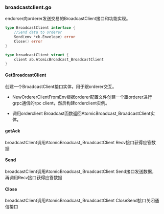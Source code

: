 ### broadcastclient.go

endorser向orderer发送交易的BroadcastClient接口和功能实现。

```go
type BroadcastClient interface {
	//Send data to orderer
	Send(env *cb.Envelope) error
	Close() error
}

type broadcastClient struct {
	client ab.AtomicBroadcast_BroadcastClient
}
```

#### GetBroadcastClient

创建一个BroadcastClient接口实体，用于跟orderer交互。

* NewOrdererClientFromEnv根据orderer配置文件创建一个跟orderer进行grpc通信的rpc client，然后构建orderclient实例。

* 调用orderclient Broadcast函数返回AtomicBroadcast\_BroadcastClient实体。



#### getAck

broadcastClient调用AtomicBroadcast\_BroadcastClient Recv接口获得应答数据

#### Send

broadcastClient调用AtomicBroadcast\_BroadcastClient Send接口发送数据，再调用Recv接口获得应答数据

#### Close

broadcastClient调用AtomicBroadcast\_BroadcastClient CloseSend接口关闭通信接口

